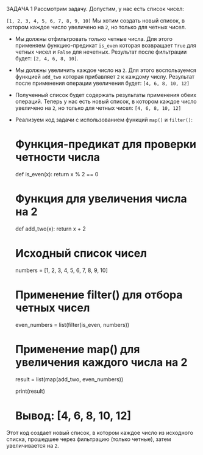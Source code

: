 ЗАДАЧА 1
Рассмотрим задачу. Допустим, у нас есть список чисел:

`[1, 2, 3, 4, 5, 6, 7, 8, 9, 10]`
Мы хотим создать новый список, в котором каждое число увеличено на `2`, но только для четных чисел.

* Мы должны отфильтровать только четные числа. Для этого применяем функцию-предикат `is_even`
которая возвращает `True` для четных чисел и `False` для нечетных. Результат после фильтрации будет:
`[2, 4, 6, 8, 10]`.

* Мы должны увеличить каждое число на `2`. Для этого воспользуемся функцией `add_two`
которая прибавляет `2` к каждому числу. Результат после применения операции увеличения будет:
`[4, 6, 8, 10, 12]`

* Полученный список будет содержать результаты применения обеих операций. Теперь у нас есть новый список,
в котором каждое число увеличено на `2`, но только для четных чисел:
`[4, 6, 8, 10, 12]`

* Реализуем код задачи с использованием функций `map()` и `filter()`:


    # Функция-предикат для проверки четности числа
    def is_even(x):
        return x % 2 == 0
    
    # Функция для увеличения числа на 2
    def add_two(x):
        return x + 2
    
    # Исходный список чисел
    numbers = [1, 2, 3, 4, 5, 6, 7, 8, 9, 10]
    
    # Применение filter() для отбора четных чисел
    even_numbers = list(filter(is_even, numbers))
    
    # Применение map() для увеличения каждого числа на 2
    result = list(map(add_two, even_numbers))
    
    print(result)
    # Вывод: [4, 6, 8, 10, 12]

Этот код создает новый список, в котором каждое число из исходного списка, прошедшее через фильтрацию (только четные), затем увеличивается на `2`.